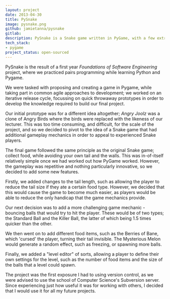```yaml
---
layout: project
date: 2013-04-30
title: PySnake
image: pysnake.png
github: jamietanna/pysnake
gitlab:
description: PySnake is a Snake game written in PyGame, with a few extra game mechanics to throw off the experienced.
tech_stack:
- pygame
project_status: open-sourced
---
```

PySnake is the result of a first year *Foundations of Software Engineering* project, where we practiced pairs programming while learning Python and Pygame.

We were tasked with proposing and creating a game in Pygame, while taking part in common agile approaches to development; we worked on an iterative release cycle, focussing on quick throwaway prototypes in order to develop the knowledge required to build our final project.

Our initial prototype was for a different idea altogether; *Angry Joolz* was a clone of Angry Birds where the birds were replaced with the likeness of our lecturer. This was too time consuming, and difficult, for the scale of the project, and so we decided to pivot to the idea of a Snake game that had additional gameplay mechanics in order to appeal to experienced Snake players.

The final game followed the same principle as the original Snake game; collect food, while avoiding your own tail and the walls. This was in-of-itself relatively simple once we had worked out how PyGame worked. However, the gameplay was repetitive and nothing particularly innovative, so we decided to add some new features.

Firstly, we added changes to the tail length, such as allowing the player to reduce the tail size if they ate a certain food type. However, we decided that this would cause the game to become much easier, as players would be able to reduce the only handicap that the game mechanics provide.

Our next decision was to add a more challenging game mechanic - bouncing balls that would try to hit the player. These would be of two types; the Standard Ball and the Killer Ball, the latter of which being 1.5 times quicker than the other.

We then went on to add different food items, such as the Berries of Bane, which 'cursed' the player, turning their tail invisible. The Mysterious Melon would generate a random effect, such as freezing, or spawning more balls.

Finally, we added a "level editor" of sorts, allowing a player to define their own settings for the level, such as the number of food items and the size of the balls that a level could spawn.

The project was the first exposure I had to using version control, as we were advised to use the school of Computer Science's Subversion server. Since experiencing just how useful it was for working with others, I decided that I would use it for all my future projects.
